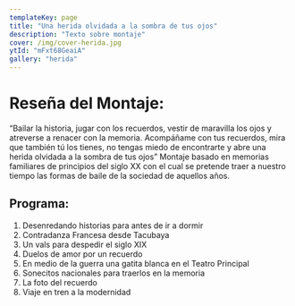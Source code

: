 ```yaml
---
templateKey: page
title: "Una herida olvidada a la sombra de tus ojos"
description: "Texto sobre montaje"
cover: /img/cover-herida.jpg
ytId: "mFxt68GeaiA"
gallery: "herida"
---
```


# Reseña del Montaje:

“Bailar la historia, jugar con los recuerdos, vestir de maravilla los ojos y atreverse a
renacer con la memoria. Acompáñame con tus recuerdos, mira que también tú los
tienes, no tengas miedo de encontrarte y abre una herida olvidada a la sombra de tus
ojos” Montaje basado en memorias familiares de principios del siglo XX con el cual se
pretende traer a nuestro tiempo las formas de baile de la sociedad de aquellos años.

## Programa:

1. Desenredando historias para antes de ir a dormir
2. Contradanza Francesa desde Tacubaya
3. Un vals para despedir el siglo XIX
4. Duelos de amor por un recuerdo
5. En medio de la guerra una gatita blanca en el Teatro Principal
6. Sonecitos nacionales para traerlos en la memoria
7. La foto del recuerdo
8. Viaje en tren a la modernidad
